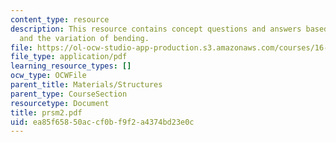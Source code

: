 ```yaml
---
content_type: resource
description: This resource contains concept questions and answers based on shear force
  and the variation of bending.
file: https://ol-ocw-studio-app-production.s3.amazonaws.com/courses/16-01-unified-engineering-i-ii-iii-iv-fall-2005-spring-2006/ea85f65850accf0bf9f2a4374bd23e0c_prsm2.pdf
file_type: application/pdf
learning_resource_types: []
ocw_type: OCWFile
parent_title: Materials/Structures
parent_type: CourseSection
resourcetype: Document
title: prsm2.pdf
uid: ea85f658-50ac-cf0b-f9f2-a4374bd23e0c
---
```

